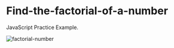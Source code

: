 # Find-the-factorial-of-a-number
JavaScript Practice Example.

![factorial-number](https://github.com/adibmansuri511/Find-the-factorial-of-a-number/assets/135020831/f496475e-0189-4f24-b253-3f9a3c667af9)
